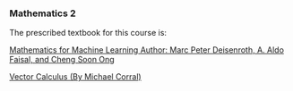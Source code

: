 ### Mathematics 2

The prescribed textbook for this course is:

[Mathematics for Machine Learning Author: Marc Peter Deisenroth, A. Aldo Faisal, and Cheng Soon Ong](https://github.com/blurrydev/Books-for-IIT-M-Data-Science/blob/main/Mathematics%202/Mathematics%20for%20Machine%20Learning%20Author%20Marc%20Peter%20Deisenroth%2C%20A.%20Aldo%20Faisal%2C%20and%20Cheng%20Soon%20Ong..pdf)

[Vector Calculus (By Michael Corral)](https://github.com/blurrydev/Books-for-IIT-M-Data-Science/blob/main/Mathematics%202/Vector%20Calculus%20(By%20Michael%20Corral).pdf)
